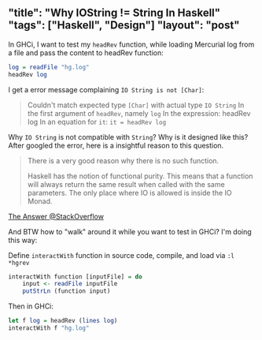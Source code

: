 "title": "Why IOString != String In Haskell"
"tags": ["Haskell", "Design"]
"layout": "post"
---

In GHCi, I want to test my `headRev` function, while loading Mercurial log from a file and pass the content to headRev function:

```haskell
log = readFile "hg.log"
headRev log
```

I get a error message complaining `IO String is not [Char]`:

> Couldn't match expected type `[Char]` with actual type `IO String` In
> the first argument of `headRev`, namely `log` In the expression:
> headRev log In an equation for `it`: `it = headRev log`

Why `IO String` is not compatible with `String`? Why is it designed like this?
After googled the error, here is a insightful reason to this question.

> There is a very good reason why there is no such function.
>
> Haskell has the notion of functional purity. This means that a
> function will always return the same result when called with the same
> parameters. The only place where IO is allowed is inside the IO Monad.

[The Answer @StackOverflow][1]

And BTW how to "walk" around it while you want to test in GHCi? I'm doing this way:

Define `interactWith` function in source code, compile, and load via `:l *hgrev`

```haskell
interactWith function [inputFile] = do
    input <- readFile inputFile
    putStrLn (function input)
```

Then in GHCi:

```haskell
let f log = headRev (lines log)
interactWith f "hg.log"
```

[1]: http://stackoverflow.com/a/1676052/2190129
